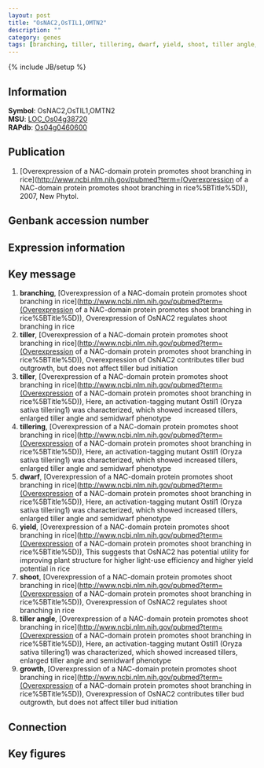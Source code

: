```yaml
---
layout: post
title: "OsNAC2,OsTIL1,OMTN2"
description: ""
category: genes
tags: [branching, tiller, tillering, dwarf, yield, shoot, tiller angle, growth, Gene]
---
```

{% include JB/setup %}

## Information
__Symbol__: OsNAC2,OsTIL1,OMTN2  
__MSU__: [LOC_Os04g38720](http://rice.plantbiology.msu.edu/cgi-bin/ORF_infopage.cgi?orf=LOC_Os04g38720)  
__RAPdb__: [Os04g0460600](http://rapdb.dna.affrc.go.jp/viewer/gbrowse_details/irgsp1?name=Os04g0460600)  

## Publication
1. [Overexpression of a NAC-domain protein promotes shoot branching in rice](http://www.ncbi.nlm.nih.gov/pubmed?term=(Overexpression of a NAC-domain protein promotes shoot branching in rice%5BTitle%5D)), 2007, New Phytol.

## Genbank accession number

## Expression information

## Key message
1. __branching__, [Overexpression of a NAC-domain protein promotes shoot branching in rice](http://www.ncbi.nlm.nih.gov/pubmed?term=(Overexpression of a NAC-domain protein promotes shoot branching in rice%5BTitle%5D)),  Overexpression of OsNAC2 regulates shoot branching in rice
2. __tiller__, [Overexpression of a NAC-domain protein promotes shoot branching in rice](http://www.ncbi.nlm.nih.gov/pubmed?term=(Overexpression of a NAC-domain protein promotes shoot branching in rice%5BTitle%5D)),  Overexpression of OsNAC2 contributes tiller bud outgrowth, but does not affect tiller bud initiation
3. __tiller__, [Overexpression of a NAC-domain protein promotes shoot branching in rice](http://www.ncbi.nlm.nih.gov/pubmed?term=(Overexpression of a NAC-domain protein promotes shoot branching in rice%5BTitle%5D)),  Here, an activation-tagging mutant Ostil1 (Oryza sativa tillering1) was characterized, which showed increased tillers, enlarged tiller angle and semidwarf phenotype
4. __tillering__, [Overexpression of a NAC-domain protein promotes shoot branching in rice](http://www.ncbi.nlm.nih.gov/pubmed?term=(Overexpression of a NAC-domain protein promotes shoot branching in rice%5BTitle%5D)),  Here, an activation-tagging mutant Ostil1 (Oryza sativa tillering1) was characterized, which showed increased tillers, enlarged tiller angle and semidwarf phenotype
5. __dwarf__, [Overexpression of a NAC-domain protein promotes shoot branching in rice](http://www.ncbi.nlm.nih.gov/pubmed?term=(Overexpression of a NAC-domain protein promotes shoot branching in rice%5BTitle%5D)),  Here, an activation-tagging mutant Ostil1 (Oryza sativa tillering1) was characterized, which showed increased tillers, enlarged tiller angle and semidwarf phenotype
6. __yield__, [Overexpression of a NAC-domain protein promotes shoot branching in rice](http://www.ncbi.nlm.nih.gov/pubmed?term=(Overexpression of a NAC-domain protein promotes shoot branching in rice%5BTitle%5D)),  This suggests that OsNAC2 has potential utility for improving plant structure for higher light-use efficiency and higher yield potential in rice
7. __shoot__, [Overexpression of a NAC-domain protein promotes shoot branching in rice](http://www.ncbi.nlm.nih.gov/pubmed?term=(Overexpression of a NAC-domain protein promotes shoot branching in rice%5BTitle%5D)),  Overexpression of OsNAC2 regulates shoot branching in rice
8. __tiller angle__, [Overexpression of a NAC-domain protein promotes shoot branching in rice](http://www.ncbi.nlm.nih.gov/pubmed?term=(Overexpression of a NAC-domain protein promotes shoot branching in rice%5BTitle%5D)),  Here, an activation-tagging mutant Ostil1 (Oryza sativa tillering1) was characterized, which showed increased tillers, enlarged tiller angle and semidwarf phenotype
9. __growth__, [Overexpression of a NAC-domain protein promotes shoot branching in rice](http://www.ncbi.nlm.nih.gov/pubmed?term=(Overexpression of a NAC-domain protein promotes shoot branching in rice%5BTitle%5D)),  Overexpression of OsNAC2 contributes tiller bud outgrowth, but does not affect tiller bud initiation

## Connection

## Key figures


